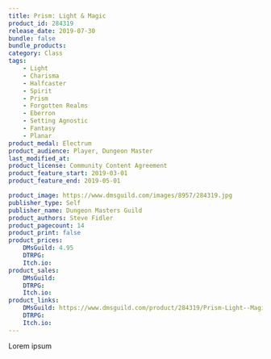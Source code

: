 ```yaml
---
title: Prism: Light & Magic
product_id: 284319
release_date: 2019-07-30
bundle: false
bundle_products:
category: Class
tags:
    - Light
    - Charisma
    - Halfcaster
    - Spirit
    - Prism
    - Forgotten Realms
    - Eberron
    - Setting Agnostic
    - Fantasy
    - Planar
product_medal: Electrum
product_audience: Player, Dungeon Master
last_modified_at:
product_license: Community Content Agreement
product_feature_start: 2019-03-01
product_feature_end: 2019-05-01

product_image: https://www.dmsguild.com/images/8957/284319.jpg
publisher_type: Self
publisher_name: Dungeon Masters Guild
product_authors: Steve Fidler
product_pagecount: 14
product_print: false
product_prices:
    DMsGuild: 4.95
    DTRPG:
    Itch.io:
product_sales:
    DMsGuild:
    DTRPG:
    Itch.io:
product_links:
    DMsGuild: https://www.dmsguild.com/product/284319/Prism-Light--Magic?affiliate_id=1713687
    DTRPG:
    Itch.io:
---
```


Lorem ipsum
